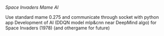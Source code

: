 *Space Invaders Mame AI*

Use standard mame 0.275 and communicate through socket with python app Development of AI (DDQN model mlp&cnn near DeepMind algo) for Space Invaders (1978) (and othergame for future)
